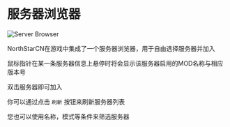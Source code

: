 # 服务器浏览器

![Server Browser](https://raw.githubusercontent.com/R2Northstar/NorthstarWiki/main/docs/images/serverbrowser.png)

NorthStarCN在游戏中集成了一个服务器浏览器，用于自由选择服务器并加入

鼠标指针在某一条服务器信息上悬停时将会显示该服务器启用的MOD名称与相应版本号

双击服务器即可加入

你可以通过点击 `刷新` 按钮来刷新服务器列表

您也可以使用名称，模式等条件来筛选服务器
